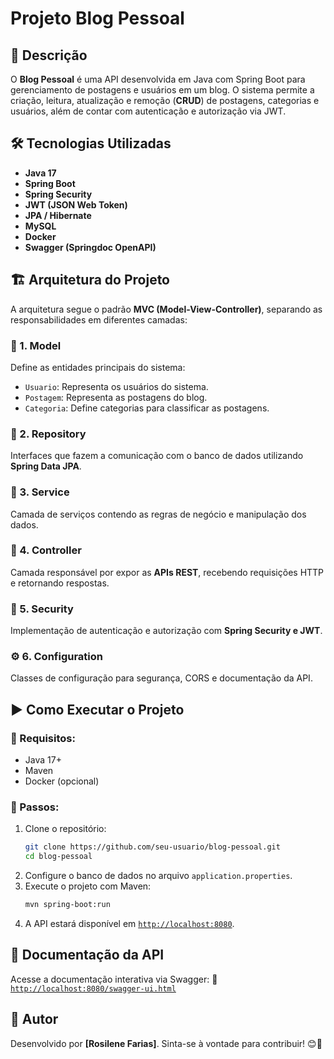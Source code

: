 # Projeto Blog Pessoal

## 🚀 Descrição
O **Blog Pessoal** é uma API desenvolvida em Java com Spring Boot para gerenciamento de postagens e usuários em um blog. O sistema permite a criação, leitura, atualização e remoção (**CRUD**) de postagens, categorias e usuários, além de contar com autenticação e autorização via JWT.

## 🛠️ Tecnologias Utilizadas
- **Java 17**
- **Spring Boot**
- **Spring Security**
- **JWT (JSON Web Token)**
- **JPA / Hibernate**
- **MySQL**
- **Docker**
- **Swagger (Springdoc OpenAPI)**

## 🏗️ Arquitetura do Projeto
A arquitetura segue o padrão **MVC (Model-View-Controller)**, separando as responsabilidades em diferentes camadas:

### 📌 1. Model
Define as entidades principais do sistema:
- `Usuario`: Representa os usuários do sistema.
- `Postagem`: Representa as postagens do blog.
- `Categoria`: Define categorias para classificar as postagens.

### 📌 2. Repository
Interfaces que fazem a comunicação com o banco de dados utilizando **Spring Data JPA**.

### 📌 3. Service
Camada de serviços contendo as regras de negócio e manipulação dos dados.

### 📌 4. Controller
Camada responsável por expor as **APIs REST**, recebendo requisições HTTP e retornando respostas.

### 🔐 5. Security
Implementação de autenticação e autorização com **Spring Security e JWT**.

### ⚙️ 6. Configuration
Classes de configuração para segurança, CORS e documentação da API.

## ▶️ Como Executar o Projeto
### 🎯 Requisitos:
- Java 17+
- Maven
- Docker (opcional)

### 📌 Passos:
1. Clone o repositório:
   ```sh
   git clone https://github.com/seu-usuario/blog-pessoal.git
   cd blog-pessoal
   ```
2. Configure o banco de dados no arquivo `application.properties`.
3. Execute o projeto com Maven:
   ```sh
   mvn spring-boot:run
   ```
4. A API estará disponível em [`http://localhost:8080`](http://localhost:8080).

## 📄 Documentação da API
Acesse a documentação interativa via Swagger:
🔗 [`http://localhost:8080/swagger-ui.html`](http://localhost:8080/swagger-ui.html)

## 👤 Autor
Desenvolvido por **[Rosilene Farias]**. Sinta-se à vontade para contribuir! 😊🚀

